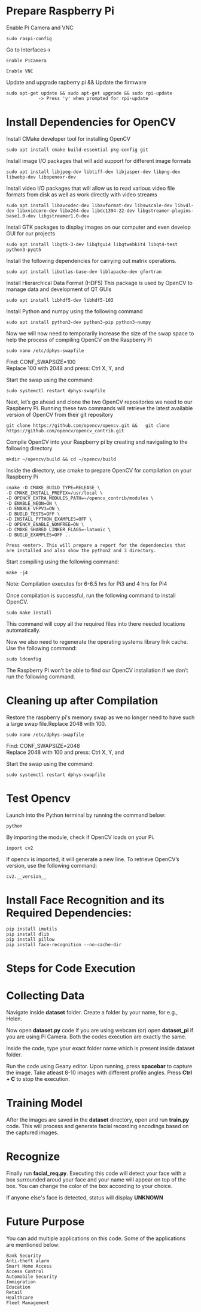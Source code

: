 # Prepare Raspberry Pi

Enable Pi Camera and VNC

	sudo raspi-config

  Go to Interfaces->
  
	Enable PiCamera
	  
	Enable VNC
    
Update and upgrade rapberry pi && Update the firmware
	
	sudo apt-get update && sudo apt-get upgrade && sudo rpi-update 
				-> Press 'y' when prompted for rpi-update
# Install Dependencies for OpenCV

Install CMake developer tool for installing OpenCV

  	sudo apt install cmake build-essential pkg-config git

Install image I/O packages that will add support for different image formats

  	sudo apt install libjpeg-dev libtiff-dev libjasper-dev libpng-dev libwebp-dev libopenexr-dev

Install video I/O packages that will allow us to read various video file formats from disk as well as work directly with video streams

  	sudo apt install libavcodec-dev libavformat-dev libswscale-dev libv4l-dev libxvidcore-dev libx264-dev libdc1394-22-dev libgstreamer-plugins-base1.0-dev libgstreamer1.0-dev

Install GTK packages to display images on our computer and even develop GUI for our projects

  	sudo apt install libgtk-3-dev libqtgui4 libqtwebkit4 libqt4-test python3-pyqt5

Install the following dependencies for carrying out matrix operations. 

  	sudo apt install libatlas-base-dev liblapacke-dev gfortran

Install Hierarchical Data Format (HDF5) This package is used by OpenCV to manage data and development of QT GUIs

  	sudo apt install libhdf5-dev libhdf5-103
  
Install Python and numpy using the following command
  
  	sudo apt install python3-dev python3-pip python3-numpy
 
Now we will now need to temporarily increase the size of the swap space to help the process of compiling OpenCV on the Raspberry Pi

	sudo nano /etc/dphys-swapfile
	
Find: CONF_SWAPSIZE=100    
Replace 100 with 2048 and press: Ctrl X, Y, and <enter>
	
Start the swap using the command: 
	
	sudo systemctl restart dphys-swapfile

Next, let’s go ahead and clone the two OpenCV repositories we need to our Raspberry Pi. Running these two commands will retrieve the latest available version of OpenCV from their git repository

	git clone https://github.com/opencv/opencv.git && 	git clone https://github.com/opencv/opencv_contrib.git
	
Compile OpenCV into your Raspberry pi by creating and navigating to the following directory

	mkdir ~/opencv/build && cd ~/opencv/build
	
Inside the directory, use cmake to prepare OpenCV for compilation on your Raspberry Pi
	
	cmake -D CMAKE_BUILD_TYPE=RELEASE \
	-D CMAKE_INSTALL_PREFIX=/usr/local \
	-D OPENCV_EXTRA_MODULES_PATH=~/opencv_contrib/modules \
	-D ENABLE_NEON=ON \
	-D ENABLE_VFPV3=ON \
	-D BUILD_TESTS=OFF \
	-D INSTALL_PYTHON_EXAMPLES=OFF \
	-D OPENCV_ENABLE_NONFREE=ON \
	-D CMAKE_SHARED_LINKER_FLAGS=-latomic \
	-D BUILD_EXAMPLES=OFF ..
	
	Press <enter>. This will prepare a report for the dependencies that are installed and also show the python2 and 3 directory.
	
Start compiling using the following command:

	make -j4
	
Note: Compilation executes for 6-6.5 hrs for Pi3 and 4 hrs for Pi4

Once compilation is successful, run the following command to install OpenCV.

	sudo make install
This command will copy all the required files into there needed locations automatically.

Now we also need to regenerate the operating systems library link cache. Use the following command:

	sudo ldconfig
The Raspberry Pi won’t be able to find our OpenCV installation if we don’t run the following command.

# Cleaning up after Compilation
Restore the raspberry pi's memory swap as we no longer need to have such a large swap file.Replace 2048 with 100.

	sudo nano /etc/dphys-swapfile
	
Find: CONF_SWAPSIZE=2048   
Replace 2048 with 100 and press: Ctrl X, Y, and <enter>
	
Start the swap using the command: 
	
	sudo systemctl restart dphys-swapfile
	
# Test Opencv

Launch into the Python terminal by running the command below:
	
	python
By importing the module, check if OpenCV loads on your Pi.
	
	import cv2
If opencv is imported, it will generate a new line. To retrieve OpenCV’s version, use the following command:
	
	cv2.__version__
	
# Install Face Recognition and its Required Dependencies:
	
	pip install imutils
	pip install dlib
	pip install pillow
	pip install face-recognition --no-cache-dir

# Steps for Code Execution

# Collecting Data
Navigate inside **dataset** folder. Create a folder by your name, for e.g., Helen.

Now open **dataset.py** code if you are using webcam (or) open **dataset_pi** if you are using Pi Camera. Both the codes execution are exactly the same.

Inside the code, type your exact folder name which is present inside dataset folder. 

Run the code using Geany editor. Upon running, press **spacebar** to capture the image. Take atleast 8-10 images with different profile angles. Press **Ctrl + C** to stop the execution.

# Training Model
After the images are saved in the **dataset** directory, open and run **train.py** code. This will process and generate facial recording encodings based on the captured images.

# Recognize
Finally run **facial_req.py**. Executing this code will detect your face with a box surrounded aroud your face and your name will appear on top of the box. You can change the color of the box according to your choice. 

If anyone else's face is detected, status will display **UNKNOWN**

# Future Purpose

You can add multiple applications on this code. Some of the applications are mentioned below:

	Bank Security
	Anti-theft alarm
	Smart Home Access
	Access Control
	Automobile Security
	Immigration
	Education
	Retail
	Healthcare
	Fleet Management
